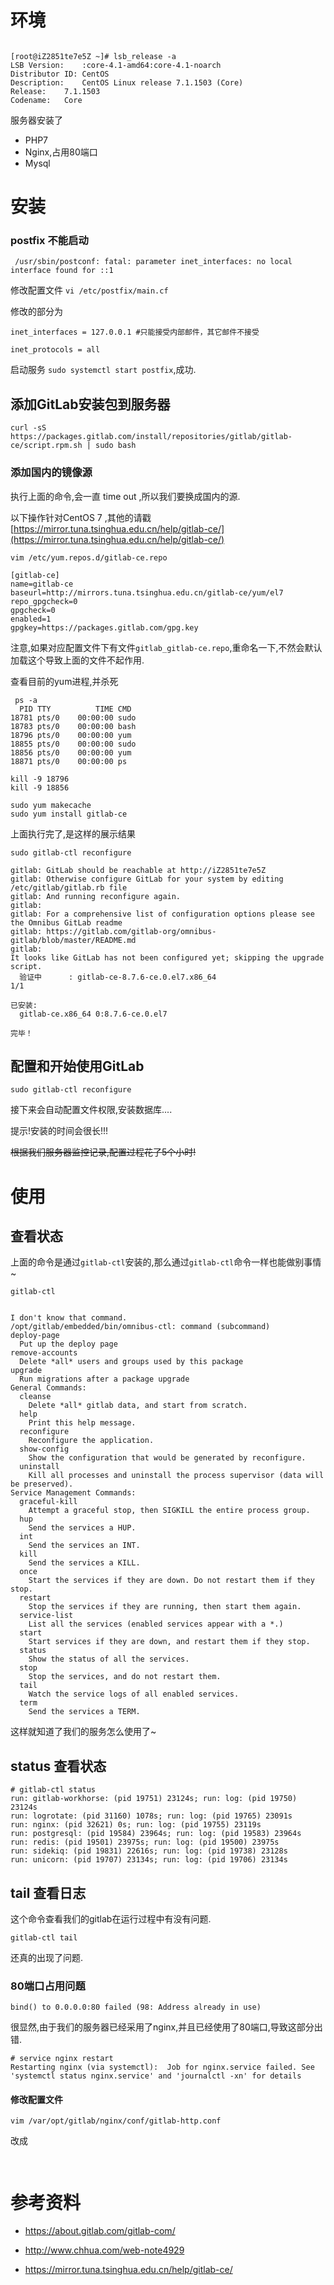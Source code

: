 # 环境

```shell

[root@iZ2851te7e5Z ~]# lsb_release -a
LSB Version:	:core-4.1-amd64:core-4.1-noarch
Distributor ID:	CentOS
Description:	CentOS Linux release 7.1.1503 (Core)
Release:	7.1.1503
Codename:	Core

```

服务器安装了

- PHP7
- Nginx,占用80端口
- Mysql

# 安装


### postfix 不能启动
```
 /usr/sbin/postconf: fatal: parameter inet_interfaces: no local interface found for ::1
```

修改配置文件 `vi /etc/postfix/main.cf`

修改的部分为
```
inet_interfaces = 127.0.0.1 #只能接受内部邮件，其它邮件不接受

inet_protocols = all
```

启动服务 `sudo systemctl start postfix`,成功.

## 添加GitLab安装包到服务器

`curl -sS https://packages.gitlab.com/install/repositories/gitlab/gitlab-ce/script.rpm.sh | sudo bash`

### 添加国内的镜像源

执行上面的命令,会一直 time out ,所以我们要换成国内的源.
 
以下操作针对CentOS 7 ,其他的请戳 [https://mirror.tuna.tsinghua.edu.cn/help/gitlab-ce/](https://mirror.tuna.tsinghua.edu.cn/help/gitlab-ce/)

`vim /etc/yum.repos.d/gitlab-ce.repo`

```
[gitlab-ce]
name=gitlab-ce
baseurl=http://mirrors.tuna.tsinghua.edu.cn/gitlab-ce/yum/el7
repo_gpgcheck=0
gpgcheck=0
enabled=1
gpgkey=https://packages.gitlab.com/gpg.key
```

注意,如果对应配置文件下有文件`gitlab_gitlab-ce.repo`,重命名一下,不然会默认加载这个导致上面的文件不起作用.

查看目前的yum进程,并杀死

```
 ps -a
  PID TTY          TIME CMD
18781 pts/0    00:00:00 sudo
18783 pts/0    00:00:00 bash
18796 pts/0    00:00:00 yum
18855 pts/0    00:00:00 sudo
18856 pts/0    00:00:00 yum
18871 pts/0    00:00:00 ps

kill -9 18796
kill -9 18856

```

```
sudo yum makecache
sudo yum install gitlab-ce 
```

上面执行完了,是这样的展示结果

```
sudo gitlab-ctl reconfigure

gitlab: GitLab should be reachable at http://iZ2851te7e5Z
gitlab: Otherwise configure GitLab for your system by editing /etc/gitlab/gitlab.rb file
gitlab: And running reconfigure again.
gitlab: 
gitlab: For a comprehensive list of configuration options please see the Omnibus GitLab readme
gitlab: https://gitlab.com/gitlab-org/omnibus-gitlab/blob/master/README.md
gitlab: 
It looks like GitLab has not been configured yet; skipping the upgrade script.
  验证中      : gitlab-ce-8.7.6-ce.0.el7.x86_64                                                                                         1/1 

已安装:
  gitlab-ce.x86_64 0:8.7.6-ce.0.el7                                                                                                         

完毕！

```



## 配置和开始使用GitLab


`sudo gitlab-ctl reconfigure`

接下来会自动配置文件权限,安装数据库....

提示!安装的时间会很长!!!

<del>根据我们服务器监控记录,配置过程花了5个小时!</del>

# 使用

## 查看状态

上面的命令是通过`gitlab-ctl`安装的,那么通过`gitlab-ctl`命令一样也能做别事情~

`gitlab-ctl`

```shell

I don't know that command.
/opt/gitlab/embedded/bin/omnibus-ctl: command (subcommand)
deploy-page
  Put up the deploy page
remove-accounts
  Delete *all* users and groups used by this package
upgrade
  Run migrations after a package upgrade
General Commands:
  cleanse
    Delete *all* gitlab data, and start from scratch.
  help
    Print this help message.
  reconfigure
    Reconfigure the application.
  show-config
    Show the configuration that would be generated by reconfigure.
  uninstall
    Kill all processes and uninstall the process supervisor (data will be preserved).
Service Management Commands:
  graceful-kill
    Attempt a graceful stop, then SIGKILL the entire process group.
  hup
    Send the services a HUP.
  int
    Send the services an INT.
  kill
    Send the services a KILL.
  once
    Start the services if they are down. Do not restart them if they stop.
  restart
    Stop the services if they are running, then start them again.
  service-list
    List all the services (enabled services appear with a *.)
  start
    Start services if they are down, and restart them if they stop.
  status
    Show the status of all the services.
  stop
    Stop the services, and do not restart them.
  tail
    Watch the service logs of all enabled services.
  term
    Send the services a TERM.

```

这样就知道了我们的服务怎么使用了~

## status 查看状态

```
# gitlab-ctl status
run: gitlab-workhorse: (pid 19751) 23124s; run: log: (pid 19750) 23124s
run: logrotate: (pid 31160) 1078s; run: log: (pid 19765) 23091s
run: nginx: (pid 32621) 0s; run: log: (pid 19755) 23119s
run: postgresql: (pid 19584) 23964s; run: log: (pid 19583) 23964s
run: redis: (pid 19501) 23975s; run: log: (pid 19500) 23975s
run: sidekiq: (pid 19831) 22616s; run: log: (pid 19738) 23128s
run: unicorn: (pid 19707) 23134s; run: log: (pid 19706) 23134s
```

## tail 查看日志

这个命令查看我们的gitlab在运行过程中有没有问题.

`gitlab-ctl tail`

还真的出现了问题.

### 80端口占用问题

`bind() to 0.0.0.0:80 failed (98: Address already in use)`

很显然,由于我们的服务器已经采用了nginx,并且已经使用了80端口,导致这部分出错.

```
# service nginx restart
Restarting nginx (via systemctl):  Job for nginx.service failed. See 'systemctl status nginx.service' and 'journalctl -xn' for details
```

#### 修改配置文件

`vim /var/opt/gitlab/nginx/conf/gitlab-http.conf`

改成

```


```

# 参考资料

- https://about.gitlab.com/gitlab-com/


- http://www.chhua.com/web-note4929
- https://mirror.tuna.tsinghua.edu.cn/help/gitlab-ce/